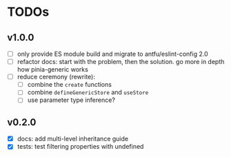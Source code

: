# TODOs

## v1.0.0

- [ ] only provide ES module build and migrate to antfu/eslint-config 2.0
- [ ] refactor docs: start with the problem, then the solution. go more in depth how pinia-generic works
- [ ] reduce ceremony (rewrite):
  - [ ] combine the `create` functions
  - [ ] combine `defineGenericStore` and `useStore`
  - [ ] use parameter type inference?

## v0.2.0

- [x] docs: add multi-level inheritance guide
- [x] tests: test filtering properties with undefined
